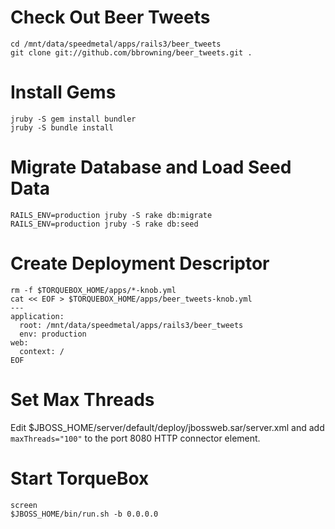 # Check Out Beer Tweets

    cd /mnt/data/speedmetal/apps/rails3/beer_tweets
    git clone git://github.com/bbrowning/beer_tweets.git .

# Install Gems

    jruby -S gem install bundler
    jruby -S bundle install

# Migrate Database and Load Seed Data

    RAILS_ENV=production jruby -S rake db:migrate
    RAILS_ENV=production jruby -S rake db:seed

# Create Deployment Descriptor

    rm -f $TORQUEBOX_HOME/apps/*-knob.yml
    cat << EOF > $TORQUEBOX_HOME/apps/beer_tweets-knob.yml
    ---
    application:
      root: /mnt/data/speedmetal/apps/rails3/beer_tweets
      env: production
    web:
      context: /
    EOF

# Set Max Threads

Edit $JBOSS_HOME/server/default/deploy/jbossweb.sar/server.xml and add
`maxThreads="100"` to the port 8080 HTTP connector element.

# Start TorqueBox

    screen
    $JBOSS_HOME/bin/run.sh -b 0.0.0.0
